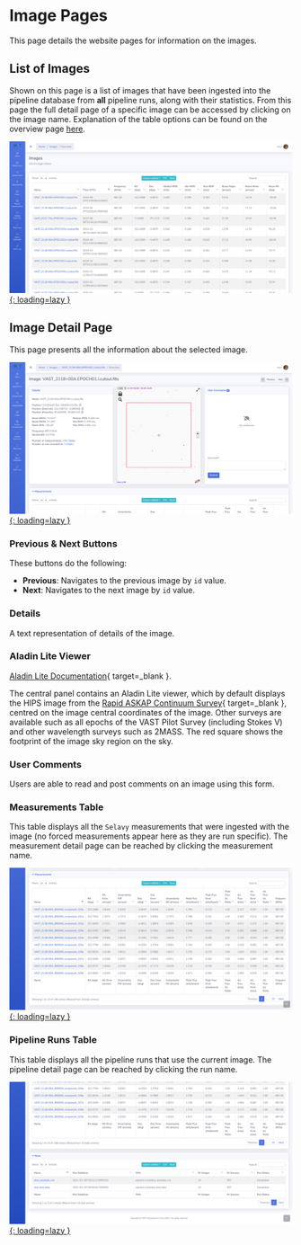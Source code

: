 # Image Pages

This page details the website pages for information on the images.

## List of Images

Shown on this page is a list of images that have been ingested into the pipeline database from **all** pipeline runs, along with their statistics.
From this page the full detail page of a specific image can be accessed by clicking on the image name. 
Explanation of the table options can be found on the overview page [here](websiteoverview.md#data-tables).

[![VAST Pipeline Images List](../img/image-list.png){: loading=lazy }](../img/image-list.png)

## Image Detail Page

This page presents all the information about the selected image.

[![VAST Pipeline Image Detail](../img/image-detail1.png){: loading=lazy }](../img/image-detail1.png)

### Previous & Next Buttons

These buttons do the following:

* **Previous**: Navigates to the previous image by `id` value.
* **Next**: Navigates to the next image by `id` value.

### Details

A text representation of details of the image.

### Aladin Lite Viewer

[Aladin Lite Documentation](https://aladin.u-strasbg.fr/AladinLite/doc/){ target=_blank }.

The central panel contains an Aladin Lite viewer, which by default displays the HIPS image from the [Rapid ASKAP Continuum Survey](https://research.csiro.au/racs/){ target=_blank }, centred on the image central coordinates of the image.
Other surveys are available such as all epochs of the VAST Pilot Survey (including Stokes V) and other wavelength surveys such as 2MASS.
The red square shows the footprint of the image sky region on the sky.

### User Comments

Users are able to read and post comments on an image using this form.

### Measurements Table

This table displays all the `Selavy` measurements that were ingested with the image (no forced measurements appear here as they are run specific). 
The measurement detail page can be reached by clicking the measurement name.

[![VAST Pipeline Image Detail](../img/image-detail2.png){: loading=lazy }](../img/image-detail2.png)

### Pipeline Runs Table

This table displays all the pipeline runs that use the current image. The pipeline detail page can be reached by clicking the run name.

[![VAST Pipeline Image Detail](../img/image-detail3.png){: loading=lazy }](../img/image-detail3.png)
